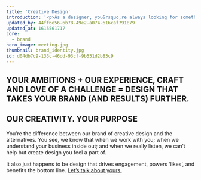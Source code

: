 ```yaml
---
title: 'Creative Design'
introduction: '<p>As a designer, you&rsquo;re always looking for something new and different to get the creative juices flowing. Fortunately, we have a readymade supply of inspiration &ndash;&nbsp;It&rsquo;s you.</p>'
updated_by: 44ff6e56-6b78-49e2-a074-616caf791879
updated_at: 1615561717
core:
  - brand
hero_image: meeting.jpg
thumbnail: brand_identity.jpg
id: d04db7c9-133c-46dd-93cf-9b551d2b83c9
---
```

## YOUR AMBITIONS + OUR EXPERIENCE, CRAFT AND LOVE OF A CHALLENGE = DESIGN THAT TAKES YOUR BRAND (AND RESULTS) FURTHER.

## OUR CREATIVITY. YOUR PURPOSE

You’re the difference between our brand of creative design and the alternatives. You see, we know that when we work with you; when we understand your business inside out; and when we really listen, we can’t help but create design you feel a part of.

It also just happens to be design that drives engagement, powers ‘likes’, and benefits the bottom line. [Let’s talk about yours.](/contact)